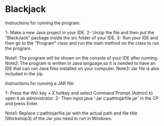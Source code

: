 # Blackjack

Instructions for running the program:

1- Make a new Java project in your IDE.
2- Unzip the file and then put the "BlackJack" package inside the src folder of your IDE.
3- Run your IDE and then go to the "Program" class and run the main method on the class to run the program.

Note1: The program will be shown on the console of your IDE after running.
Note2: The program is written in Java language,so it is needed to have an IDE that can run Java files installed on your computer.
Note3: Jar file is also included in the zip.

Instructions for running a JAR file:

1- Press the Win key + X hotkey and select Command Prompt (Admin) to open it as administrator.
2- Then input java ‘-jar c:pathtojarfile.jar’ in the CP and press Enter.

Note1: Replace c:pathtojarfile.jar with the actual path and file title (Workshop3) of the Jar you need to run in Windows.
